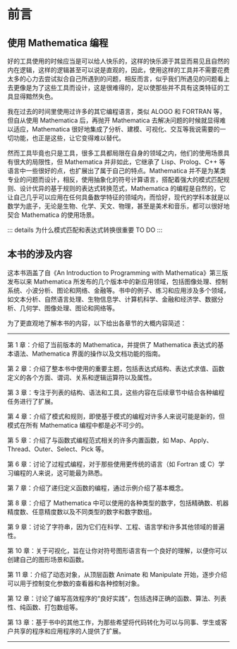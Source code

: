 # 前言

## 使用 Mathematica 编程

好的工具使用的时候应当是可以给人快乐的，这样的快乐源于其显而易见且自然的内在逻辑，这样的逻辑甚至可以说是直观的，因此，使用这样的工具并不需要花费太多的心力去尝试拟合自己所遇到的问题，相反而言，似乎我们所遇见的问题看上去更像是为了这些工具而设计，这是很难得的，足以使那些并不具有这类特征的工具显得黯然失色。

我在过去的时间里使用过许多的其它编程语言，类似 ALOGO 和 FORTRAN 等，但自从使用 Mathematica 后，再抛开 Mathematica 去解决问题的时候就显得难以适应，Mathematica 很好地集成了分析、建模、可视化、交互等我说需要的一切功能，也正是这些，让它变得难以替代。

然而工具毕竟也只是工具，很多工具都局限在自身的领域之内，他们的使用场景具有很大的局限性，但 Mathematica 并非如此，它继承了 Lisp、Prolog、C++ 等语言中一些很好的点，也扩展出了属于自己的特点。Mathematica 并不是为某类专业的问题而设计，相反，使用抽象化的符号计算语言，搭配着强大的模式匹配规则、设计优异的基于规则的表达式转换范式，Mathematica 的编程是自然的，它让自己几乎可以应用在任何具备数学特征的领域内，而恰好，现代的学科本就是以数学为底子，无论是生物、化学、天文、物理，甚至是美术和音乐，都可以很好地契合 Mathematica 的使用场景。

::: details 为什么模式匹配和表达式转换很重要
TO DO
:::

## 本书的涉及内容

这本书涵盖了自《An Introduction to Programming with Mathematica》第三版发布以来 Mathematica 所发布的几个版本中的新应用领域，包括图像处理、控制系统、小波分析、图论和网络、金融等。书中的例子、练习和应用涉及多个领域，如文本分析、自然语言处理、生物信息学、计算机科学、金融和经济学、数据分析、几何学、图像处理、图论和网络等。

为了更直观地了解本书的内容，以下给出各章节的大概内容简述：

---

第 1 章：介绍了当前版本的 Mathematica，并提供了 Mathematica 表达式的基本语法、Mathematica 界面的操作以及文档功能的指南。

第 2 章：介绍了整本书中使用的重要主题，包括表达式结构、表达式求值、函数定义的各个方面、谓词、关系和逻辑运算符以及属性。

第 3 章：专注于列表的结构、语法和工具，这些内容在后续章节中结合各种编程任务进行了扩展。

第 4 章：介绍了模式和规则，即使基于模式的编程对许多人来说可能是新的，但模式在所有 Mathematica 编程中都是必不可少的。

第 5 章：介绍了与函数式编程范式相关的许多内置函数，如 Map、Apply、Thread、Outer、Select、Pick 等。

第 6 章：讨论了过程式编程，对于那些使用更传统的语言（如 Fortran 或 C）学习编程的人来说，这可能最为熟悉。

第 7 章：介绍了递归定义函数的编程，通过示例介绍了基本概念。

第 8 章：介绍了 Mathematica 中可以使用的各种类型的数字，包括精确数、机器精度数、任意精度数以及不同类型的数字和数字数组。

第 9 章：讨论了字符串，因为它们在科学、工程、语言学和许多其他领域的普遍性。

第 10 章：关于可视化，旨在让你对符号图形语言有一个良好的理解，以便你可以创建自己的图形场景和函数。

第 11 章：介绍了动态对象，从顶层函数 Animate 和 Manipulate 开始，逐步介绍可以用于控制变化参数的查看器和各种控制对象。

第 12 章：讨论了编写高效程序的“良好实践”，包括选择正确的函数、算法、列表性、纯函数、打包数组等。

第 13 章：基于书中的其他工作，为那些希望将代码转化为可以与同事、学生或客户共享的程序和应用程序的人提供了扩展。

---
